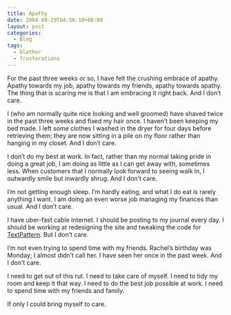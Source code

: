 ```yaml
---
title: Apathy
date: 2004-09-29T04:56:10+00:00
layout: post
categories:
  - Blog
tags:
  - blather
  - frusterations
---
```

For the past three weeks or so, I have felt the crushing embrace of apathy. Apathy towards my job, apathy towards my friends, apathy towards apathy. The thing that is scaring me is that I am embracing it right back. And I don’t care.
  
<!--more-->
  
I (who am normally quite nice looking and well groomed) have shaved twice in the past three weeks and fixed my hair once. I haven’t been keeping my bed made. I left some clothes I washed in the dryer for four days before retrieving them; they are now sitting in a pile on my floor rather than hanging in my closet. And I don’t care.

I don’t do my best at work. In fact, rather than my normal taking pride in doing a great job, I am doing as little as I can get away with, sometimes less. When customers that I normally look forward to seeing walk in, I outwardly smile but inwardly shrug. And I don’t care.

I’m not getting enough sleep. I’m hardly eating, and what I do eat is rarely anything I want. I am doing an even worse job managing my finances than usual. And I don’t care.

I have uber-fast cable internet. I should be posting to my journal every day. I should be working at redesigning the site and tweaking the code for [TextPattern](http://www.textpattern.com). But I don’t care.

I’m not even trying to spend time with my friends. Rachel’s birthday was Monday; I almost didn’t call her. I have seen her once in the past week. And I don’t care.

I need to get out of this rut. I need to take care of myself. I need to tidy my room and keep it that way. I need to do the best job possible at work. I need to spend time with my friends and family.

If only I could bring myself to care.
